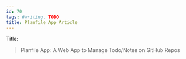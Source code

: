 ```yaml
---
id: 70
tags: #writing, TODO
title: Planfile App Article
---
```


Title:

> Planfile App: A Web App to Manage Todo/Notes on GitHub Repos